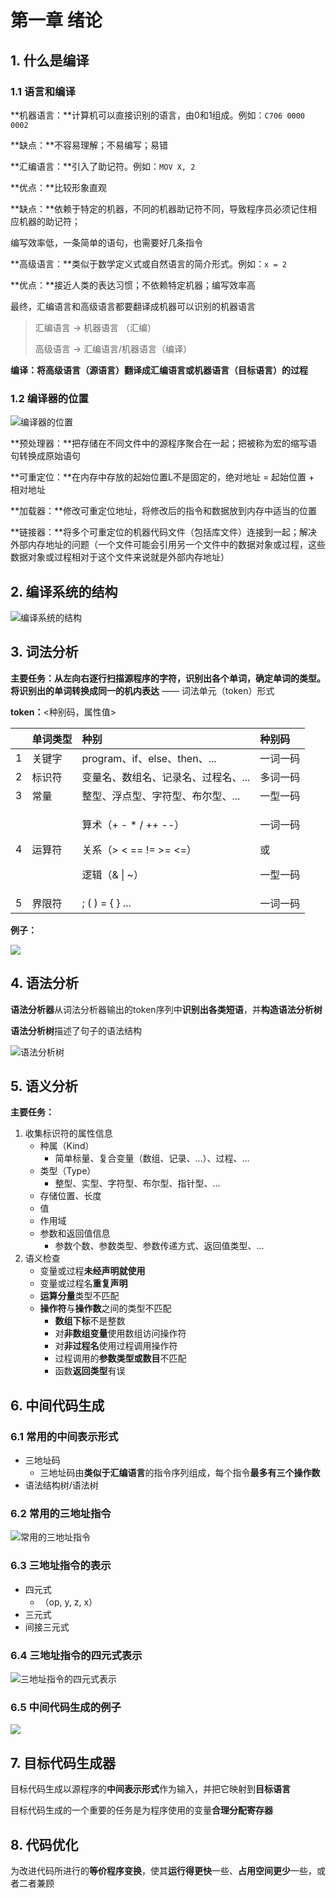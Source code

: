 # 第一章 绪论

## 1. 什么是编译

### 1.1 语言和编译

**机器语言：**计算机可以直接识别的语言，由0和1组成。例如：`C706 0000 0002`

**缺点：**不容易理解；不易编写；易错

**汇编语言：**引入了助记符。例如：`MOV X, 2`

**优点：**比较形象直观

**缺点：**依赖于特定的机器，不同的机器助记符不同，导致程序员必须记住相应机器的助记符；

编写效率低，一条简单的语句，也需要好几条指令

**高级语言：**类似于数学定义式或自然语言的简介形式。例如：`x = 2`

**优点：**接近人类的表达习惯；不依赖特定机器；编写效率高

最终，汇编语言和高级语言都要翻译成机器可以识别的机器语言

> 汇编语言 -&gt; 机器语言 （汇编）
>
> 高级语言 -&gt; 汇编语言/机器语言（编译）

**编译：将高级语言（源语言）翻译成汇编语言或机器语言（目标语言）的过程**

### 1.2 编译器的位置

![&#x7F16;&#x8BD1;&#x5668;&#x7684;&#x4F4D;&#x7F6E;](.gitbook/assets/image%20%281%29.png)

**预处理器：**把存储在不同文件中的源程序聚合在一起；把被称为宏的缩写语句转换成原始语句

**可重定位：**在内存中存放的起始位置L不是固定的，绝对地址 = 起始位置 + 相对地址

**加载器：**修改可重定位地址，将修改后的指令和数据放到内存中适当的位置

**链接器：**将多个可重定位的机器代码文件（包括库文件）连接到一起；解决外部内存地址的问题（一个文件可能会引用另一个文件中的数据对象或过程，这些数据对象或过程相对于这个文件来说就是外部内存地址）

## 2. 编译系统的结构

![&#x7F16;&#x8BD1;&#x7CFB;&#x7EDF;&#x7684;&#x7ED3;&#x6784;](.gitbook/assets/image%20%2852%29.png)

## 3. 词法分析

**主要任务：**从左向右逐行扫描源程序的字符，识别出各个单词，确定单词的类型。将识别出的单词转换成同一的**机内表达** —— 词法单元（token）形式

**token：**&lt;种别码，属性值&gt;

<table>
  <thead>
    <tr>
      <th style="text-align:left"></th>
      <th style="text-align:left">&#x5355;&#x8BCD;&#x7C7B;&#x578B;</th>
      <th style="text-align:left">&#x79CD;&#x522B;</th>
      <th style="text-align:left">&#x79CD;&#x522B;&#x7801;</th>
    </tr>
  </thead>
  <tbody>
    <tr>
      <td style="text-align:left">1</td>
      <td style="text-align:left">&#x5173;&#x952E;&#x5B57;</td>
      <td style="text-align:left">program&#x3001;if&#x3001;else&#x3001;then&#x3001;...</td>
      <td style="text-align:left">&#x4E00;&#x8BCD;&#x4E00;&#x7801;</td>
    </tr>
    <tr>
      <td style="text-align:left">2</td>
      <td style="text-align:left">&#x6807;&#x8BC6;&#x7B26;</td>
      <td style="text-align:left">&#x53D8;&#x91CF;&#x540D;&#x3001;&#x6570;&#x7EC4;&#x540D;&#x3001;&#x8BB0;&#x5F55;&#x540D;&#x3001;&#x8FC7;&#x7A0B;&#x540D;&#x3001;...</td>
      <td
      style="text-align:left">&#x591A;&#x8BCD;&#x4E00;&#x7801;</td>
    </tr>
    <tr>
      <td style="text-align:left">3</td>
      <td style="text-align:left">&#x5E38;&#x91CF;</td>
      <td style="text-align:left">&#x6574;&#x578B;&#x3001;&#x6D6E;&#x70B9;&#x578B;&#x3001;&#x5B57;&#x7B26;&#x578B;&#x3001;&#x5E03;&#x5C14;&#x578B;&#x3001;...</td>
      <td
      style="text-align:left">&#x4E00;&#x578B;&#x4E00;&#x7801;</td>
    </tr>
    <tr>
      <td style="text-align:left">4</td>
      <td style="text-align:left">&#x8FD0;&#x7B97;&#x7B26;</td>
      <td style="text-align:left">
        <p>&#x7B97;&#x672F;&#xFF08;+ - * / ++ --&#xFF09;</p>
        <p>&#x5173;&#x7CFB;&#xFF08;&gt; &lt; == != &gt;= &lt;=&#xFF09;</p>
        <p>&#x903B;&#x8F91;&#xFF08;&amp; | ~&#xFF09;</p>
      </td>
      <td style="text-align:left">
        <p>&#x4E00;&#x8BCD;&#x4E00;&#x7801;</p>
        <p>&#x6216;</p>
        <p>&#x4E00;&#x578B;&#x4E00;&#x7801;</p>
      </td>
    </tr>
    <tr>
      <td style="text-align:left">5</td>
      <td style="text-align:left">&#x754C;&#x9650;&#x7B26;</td>
      <td style="text-align:left">; ( ) = { } ...</td>
      <td style="text-align:left">&#x4E00;&#x8BCD;&#x4E00;&#x7801;</td>
    </tr>
  </tbody>
</table>

**例子：**

![](.gitbook/assets/image%20%283%29.png)

## 4. 语法分析

**语法分析器**从词法分析器输出的token序列中**识别出各类短语**，并**构造语法分析树**

**语法分析树**描述了句子的语法结构

![&#x8BED;&#x6CD5;&#x5206;&#x6790;&#x6811;](.gitbook/assets/image%20%284%29.png)

## 5. 语义分析

**主要任务：**

1. 收集标识符的属性信息
   * 种属（Kind）
     * 简单标量、复合变量（数组、记录、...）、过程、...
   * 类型（Type）
     * 整型、实型、字符型、布尔型、指针型、...
   * 存储位置、长度
   * 值
   * 作用域
   * 参数和返回值信息
     * 参数个数、参数类型、参数传递方式、返回值类型、...
2. 语义检查
   * 变量或过程**未经声明就使用**
   * 变量或过程名**重复声明**
   * **运算分量**类型不匹配
   * **操作符**与**操作数**之间的类型不匹配
     * **数组下标**不是整数
     * 对**非数组变量**使用数组访问操作符
     * 对**非过程名**使用过程调用操作符
     * 过程调用的**参数类型或数目**不匹配
     * 函数**返回类型**有误

## 6. 中间代码生成

### 6.1 常用的中间表示形式

* 三地址码
  * 三地址码由**类似于汇编语言**的指令序列组成，每个指令**最多有三个操作数**
* 语法结构树/语法树

### 6.2 常用的三地址指令

![&#x5E38;&#x7528;&#x7684;&#x4E09;&#x5730;&#x5740;&#x6307;&#x4EE4;](.gitbook/assets/image%20%285%29.png)

### 6.3 三地址指令的表示

* 四元式
  * （op, y, z, x）
* 三元式
* 间接三元式

### 6.4 三地址指令的四元式表示

![&#x4E09;&#x5730;&#x5740;&#x6307;&#x4EE4;&#x7684;&#x56DB;&#x5143;&#x5F0F;&#x8868;&#x793A;](.gitbook/assets/image%20%286%29.png)

### 6.5 中间代码生成的例子

![](.gitbook/assets/image%20%287%29.png)

## 7. 目标代码生成器

目标代码生成以源程序的**中间表示形式**作为输入，并把它映射到**目标语言**

目标代码生成的一个重要的任务是为程序使用的变量**合理分配寄存器**

## 8. 代码优化

为改进代码所进行的**等价程序变换**，使其**运行得更快**一些、**占用空间更少**一些，或者二者兼顾

